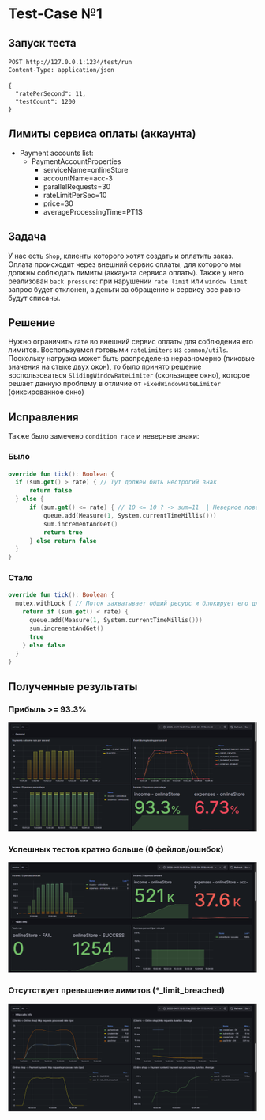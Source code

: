 # Test-Case №1

## Запуск теста
```http request
POST http://127.0.0.1:1234/test/run
Content-Type: application/json

{
  "ratePerSecond": 11,
  "testCount": 1200
}
```

## Лимиты сервиса оплаты (аккаунта)

* Payment accounts list:
  + PaymentAccountProperties
    - serviceName=onlineStore
    - accountName=acc-3
    - parallelRequests=30
    - rateLimitPerSec=10
    - price=30
    - averageProcessingTime=PT1S

## Задача

У нас есть `Shop`, клиенты которого хотят создать и оплатить заказ. Оплата происходит через внешний сервис оплаты,
для которого мы должны соблюдать лимиты (аккаунта сервиса оплаты). Также у него реализован `back pressure`:
при нарушении `rate limit` или `window limit` запрос будет отклонен, а деньги за обращение к сервису все равно будут списаны.

## Решение

Нужно ограничить `rate` во внешний сервис оплаты для соблюдения его лимитов. Воспользуемся готовыми `rateLimiters` из `common/utils`.
Поскольку нагрузка может быть распределена неравномерно (пиковые значения на стыке двух окон), то было принято решение воспользоваться `SlidingWindowRateLimiter` (скользящее окно), которое решает данную проблему
в отличие от `FixedWindowRateLimiter` (фиксированное окно)

## Исправления

Также было замечено `condition race` и неверные знаки:

### Было
```kotlin
override fun tick(): Boolean {
  if (sum.get() > rate) { // Тут должен быть нестрогий знак
      return false
  } else {
      if (sum.get() <= rate) { // 10 <= 10 ? -> sum=11  | Неверное поведение
          queue.add(Measure(1, System.currentTimeMillis()))
          sum.incrementAndGet()
          return true
      } else return false
  }
}
```

### Стало
```kotlin
override fun tick(): Boolean {
  mutex.withLock { // Поток захватывает общий ресурс и блокирует его для других
    return if (sum.get() < rate) {
      queue.add(Measure(1, System.currentTimeMillis()))
      sum.incrementAndGet()
      true
    } else false
  }
}
```

## Полученные результаты

### Прибыль >= 93.3%
![](/doc/images/metrics_1.png)
### Успешных тестов кратно больше (0 фейлов/ошибок)
![](/doc/images/metrics_2.png)
### Отсутствует превышение лимитов (*_limit_breached)
![](/doc/images/metrics_3.png)